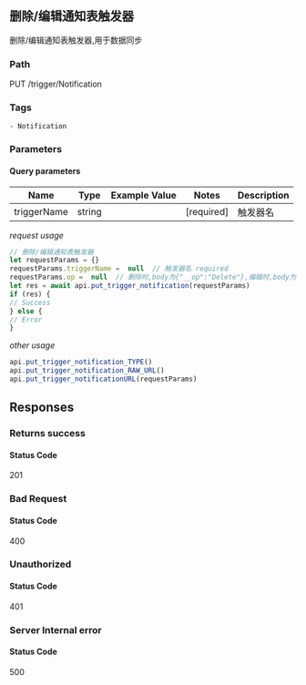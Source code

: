 ## 删除/编辑通知表触发器

删除/编辑通知表触发器,用于数据同步
### Path
PUT /trigger/Notification

### Tags
    - Notification
### Parameters

#### Query parameters

| Name | Type | Example Value | Notes | Description |
| ---- | ---- | ------------- | -------- | ----------- |
| triggerName | string |  |  [required]  | 触发器名 |

*request usage*
```javascript
// 删除/编辑通知表触发器
let requestParams = {}
requestParams.triggerName =  null  // 触发器名 required
requestParams.op =  null  // 删除时,body为{"__op":"Delete"},编辑时,body为{"url":"http://example.com/trigger"} required
let res = await api.put_trigger_notification(requestParams)
if (res) {
// Success
} else {
// Error
}
```
*other usage*
```javascript
api.put_trigger_notification_TYPE()
api.put_trigger_notification_RAW_URL()
api.put_trigger_notificationURL(requestParams)
```

## Responses
### Returns success

#### Status Code
201



### Bad Request

#### Status Code
400



### Unauthorized

#### Status Code
401



### Server Internal error

#### Status Code
500



